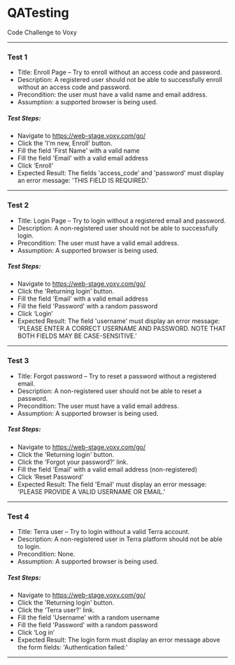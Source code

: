 # QATesting
Code Challenge to Voxy

-------------------
### Test 1

- Title: Enroll Page – Try to enroll without an access code and password.
- Description: A registered user should not be able to successfully enroll without an access code and password.
- Precondition: the user must have a valid name and email address.
- Assumption: a supported browser is being used.



##### Test Steps:

- Navigate to https://web-stage.voxy.com/go/
- Click the 'I'm new, Enroll' button.
- Fill the field 'First Name' with a valid name
- Fill the field 'Email' with a valid email address
- Click ‘Enroll’
- Expected Result: The fields 'access_code' and 'password' must display an error message: 'THIS FIELD IS REQUIRED.'


-------------------
### Test 2

- Title: Login Page – Try to login without a registered email and password.
- Description: A non-registered user should not be able to successfully login.
- Precondition: The user must have a valid email address.
- Assumption: A supported browser is being used.



##### Test Steps:

- Navigate to https://web-stage.voxy.com/go/
- Click the 'Returning login' button.
- Fill the field 'Email' with a valid email address
- Fill the field 'Password' with a random password
- Click ‘Login’
- Expected Result: The field 'username' must display an error message: 'PLEASE ENTER A CORRECT USERNAME AND PASSWORD. NOTE THAT BOTH FIELDS MAY BE CASE-SENSITIVE.'


-------------------
### Test 3

- Title: Forgot password – Try to reset a password without a registered email.
- Description: A non-registered user should not be able to reset a password.
- Precondition: The user must have a valid email address.
- Assumption: A supported browser is being used.



##### Test Steps:

- Navigate to https://web-stage.voxy.com/go/
- Click the 'Returning login' button.
- Click the 'Forgot your password?' link.
- Fill the field 'Email' with a valid email address (non-registered)
- Click ‘Reset Password’
- Expected Result: The field 'Email' must display an error message: 'PLEASE PROVIDE A VALID USERNAME OR EMAIL.'


-------------------
### Test 4

- Title: Terra user – Try to login without a valid Terra account.
- Description: A non-registered user in Terra platform should not be able to login.
- Precondition: None.
- Assumption: A supported browser is being used.



##### Test Steps:

- Navigate to https://web-stage.voxy.com/go/
- Click the 'Returning login' button.
- Click the 'Terra user?' link.
- Fill the field 'Username' with a random username
- Fill the field 'Password' with a random password
- Click ‘Log in’
- Expected Result: The login form must display an error message above the form fields: 'Authentication failed:'


-------------------